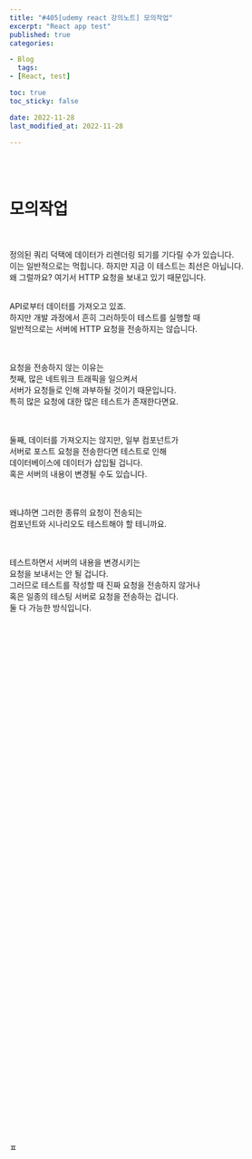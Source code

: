 ```yaml
---
title: "#405[udemy react 강의노트] 모의작업"
excerpt: "React app test"
published: true
categories:

- Blog
  tags:
- [React, test]

toc: true
toc_sticky: false

date: 2022-11-28
last_modified_at: 2022-11-28

---
```


<br><br>

# 모의작업

<br><br>
정의된 쿼리 덕택에 데이터가 리렌더링 되기를 기다릴 수가 있습니다.  
이는 일반적으로는 먹힙니다. 하지만 지금 이 테스트는 최선은 아닙니다.  
왜 그럴까요? 여기서 HTTP 요청을 보내고 있기 때문입니다.
<br><br>

API로부터 데이터를 가져오고 있죠.  
하지만 개발 과정에서 흔히 그러하듯이 테스트를 실행할 때  
일반적으로는 서버에 HTTP 요청을 전송하지는 않습니다.

<br><br>
요청을 전송하지 않는 이유는  
첫째, 많은 네트워크 트래픽을 일으켜서  
서버가 요청들로 인해 과부하될 것이기 때문입니다.  
특히 많은 요청에 대한 많은 테스트가 존재한다면요.

<br><br>
둘째, 데이터를 가져오지는 않지만, 일부 컴포넌트가  
서버로 포스트 요청을 전송한다면 테스트로 인해  
데이터베이스에 데이터가 삽입될 겁니다.  
혹은 서버의 내용이 변경될 수도 있습니다.

<br><br>
왜냐하면 그러한 종류의 요청이 전송되는  
컴포넌트와 시나리오도 테스트해야 할 테니까요.

<br><br>
테스트하면서 서버의 내용을 변경시키는  
요청을 보내서는 안 될 겁니다.  
그러므로 테스트를 작성할 때 진짜 요청을 전송하지 않거나  
혹은 일종의 테스팅 서버로 요청을 전송하는 겁니다.  
둘 다 가능한 방식입니다.

<br><br>
<br><br>
<br><br>
<br><br>
<br><br>
<br><br>
<br><br>
<br><br>
<br><br>
<br><br>
<br><br>
<br><br>
<br><br>
<br><br>
<br><br>
<br><br>
<br><br>
<br><br>
<br><br>
<br><br>
<br><br>
<br><br>
<br><br>
<br><br>
<br><br>
<br><br>
<br><br>ㅍ
<br><br>
